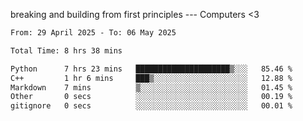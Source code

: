 breaking and building from first principles --- Computers <3

<!--START_SECTION:waka-->

```txt
From: 29 April 2025 - To: 06 May 2025

Total Time: 8 hrs 38 mins

Python      7 hrs 23 mins   █████████████████████▒░░░   85.46 %
C++         1 hr 6 mins     ███▒░░░░░░░░░░░░░░░░░░░░░   12.88 %
Markdown    7 mins          ▒░░░░░░░░░░░░░░░░░░░░░░░░   01.45 %
Other       0 secs          ░░░░░░░░░░░░░░░░░░░░░░░░░   00.19 %
gitignore   0 secs          ░░░░░░░░░░░░░░░░░░░░░░░░░   00.01 %
```

<!--END_SECTION:waka-->
